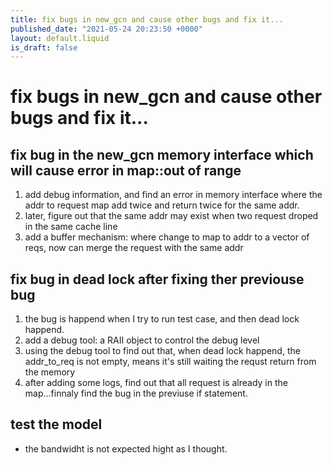 ```yaml
---
title: fix bugs in new_gcn and cause other bugs and fix it...
published_date: "2021-05-24 20:23:50 +0000"
layout: default.liquid
is_draft: false
--- 
```

# fix bugs in new_gcn and cause other bugs and fix it...

## fix bug in the new_gcn memory interface which will cause error in map::out of range

1. add debug information, and find an error in memory interface where the addr to request map add twice and return twice for the same addr.
2. later, figure out that the same addr may exist when two request droped in the same cache line
3. add a buffer mechanism: where change to map to addr to a vector of reqs, now can merge the request with the same addr

## fix bug in dead lock after fixing ther previouse bug

1. the bug is happend when I try to run test case, and then dead lock happend.
2. add a debug tool: a RAII object to control the debug level
3. using the debug tool to find out that, when dead lock happend, the addr_to_req is not empty, means it's still waiting the requst return from the memory
4. after adding some logs, find out that all request is already in the map...finnaly find the bug in the previuse if statement.

## test the model

- the bandwidht is not expected hight as I thought.
